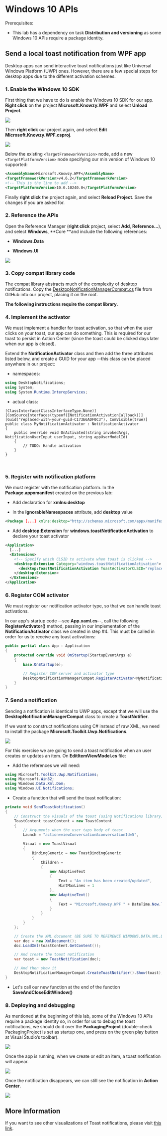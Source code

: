 Windows 10 APIs
===============

Prerequisites:

-   This lab has a dependency on task **Distribution and versioning** as some
    Windows 10 APIs require a package identity.

Send a local toast notification from WPF app
--------------------------------------------

Desktop apps can send interactive toast notifications just like Universal
Windows Platform (UWP) ones. However, there are a few special steps for desktop
apps due to the different activation schemes.

### 1. Enable the Windows 10 SDK

First thing that we have to do is enable the Windows 10 SDK for our app. **Right
click** on the project **Microsoft.Knowzy.WPF** and select **Unload Project**.

![](../media/Picture9.jpg)

Then **right click** our project again, and select **Edit
Microsoft.Knowzy.WPF.csproj**.

![](../media/Picture10.jpg)

Below the existing `<TargetFrameworkVersion>` node, add a new
`<TargetPlatformVersion>` node specifying our min version of Windows 10
supported:

~~~~~~~~~~~~~~~~~~~~~~~~~~~~~~~~~~~~~~~~~~~~~~~~~~~~~~~~~~~~~~~~~~~~~~~~~~~~ xml
<AssemblyName>Microsoft.Knowzy.WPF</AssemblyName>
<TargetFrameworkVersion>v4.6.2</TargetFrameworkVersion>
<!-- This is the line to add -->
<TargetPlatformVersion>10.0.10240.0</TargetPlatformVersion>
~~~~~~~~~~~~~~~~~~~~~~~~~~~~~~~~~~~~~~~~~~~~~~~~~~~~~~~~~~~~~~~~~~~~~~~~~~~~~~~~

Finally **right click** the project again, and select **Reload Project**. Save
the changes if you are asked for.

### 2. Reference the APIs

Open the Reference Manager (**right click** project, select **Add**,
**Reference...**), and select **Windows**, **Core **and include the following
references:

-   **Windows.Data**

-   **Windows.UI**

![](../media/Picture11.jpg)

### 3. Copy compat library code

The compat library abstracts much of the complexity of desktop notifications.
Copy the
[DesktopNotificationManagerCompat.cs](https://raw.githubusercontent.com/WindowsNotifications/desktop-toasts/master/CS/DesktopToastsApp/DesktopNotificationManagerCompat.cs)
file from GitHub into our project, placing it on the root.

**The following instructions require the compat library.**

### 4. Implement the activator

We must implement a handler for toast activation, so that when the user clicks
on your toast, our app can do something. This is required for our toast to
persist in Action Center (since the toast could be clicked days later when our
app is closed).

Extend the **NotificationActivator** class and then add the three attributes
listed below, and create a GUID for your app --this class can be placed anywhere
in our project:

-   namespaces:

~~~~~~~~~~~~~~~~~~~~~~~~~~~~~~~~~~~~~~~~~~~~~~~~~~~~~~~~~~~~~~~~~~~~~~~~~ csharp
using DesktopNotifications;
using System;
using System.Runtime.InteropServices;
~~~~~~~~~~~~~~~~~~~~~~~~~~~~~~~~~~~~~~~~~~~~~~~~~~~~~~~~~~~~~~~~~~~~~~~~~~~~~~~~

-   actual class:

~~~~~~~~~~~~~~~~~~~~~~~~~~~~~~~~~~~~~~~~~~~~~~~~~~~~~~~~~~~~~~~~~~~~~~~~~~~~~~~~
[ClassInterface(ClassInterfaceType.None)]
[ComSourceInterfaces(typeof(INotificationActivationCallback))]
[Guid("replaced-with-your-guid-C173E6ADF0C3"), ComVisible(true)]
public class MyNotificationActivator : NotificationActivator
{
    public override void OnActivated(string invokedArgs, NotificationUserInput userInput, string appUserModelId)
    {
        // TODO: Handle activation
    }
}
~~~~~~~~~~~~~~~~~~~~~~~~~~~~~~~~~~~~~~~~~~~~~~~~~~~~~~~~~~~~~~~~~~~~~~~~~~~~~~~~

 

### 5. Register with notification platform

We must register with the notification platform. In the **Package.appxmanifest**
created on the previous lab:

-   Add declaration for **xmlns:desktop**

-   In the **IgnorableNamespaces** attribute, add **desktop** value

~~~~~~~~~~~~~~~~~~~~~~~~~~~~~~~~~~~~~~~~~~~~~~~~~~~~~~~~~~~~~~~~~~~~~~~~~~~~ xml
<Package [...] xmlns:desktop="http://schemas.microsoft.com/appx/manifest/desktop/windows10" IgnorableNamespaces="[...] desktop">
~~~~~~~~~~~~~~~~~~~~~~~~~~~~~~~~~~~~~~~~~~~~~~~~~~~~~~~~~~~~~~~~~~~~~~~~~~~~~~~~

-   Add **desktop:Extension** for **windows.toastNotificationActivation** to
    declare your toast activator

~~~~~~~~~~~~~~~~~~~~~~~~~~~~~~~~~~~~~~~~~~~~~~~~~~~~~~~~~~~~~~~~~~~~~~~~~~~~ xml
<Application>
  [...]
  <Extensions>
    <!-- Specify which CLSID to activate when toast is clicked -->
    <desktop:Extension Category="windows.toastNotificationActivation">
      <desktop:ToastNotificationActivation ToastActivatorCLSID="replaced-with-your-guid-C173E6ADF0C3" />
    </desktop:Extension>
  </Extensions>
</Application>
~~~~~~~~~~~~~~~~~~~~~~~~~~~~~~~~~~~~~~~~~~~~~~~~~~~~~~~~~~~~~~~~~~~~~~~~~~~~~~~~

### 6. Register COM activator

We must register our notification activator type, so that we can handle toast
activations.

In our app's startup code --see **App.xaml.cs**--, call the following
**RegisterActivator()** method, passing in our implementation of the
**NotificationActivator** class we created in step \#4. This must be called in
order for us to receive any toast activations:

~~~~~~~~~~~~~~~~~~~~~~~~~~~~~~~~~~~~~~~~~~~~~~~~~~~~~~~~~~~~~~~~~~~~~~~~~ csharp
public partial class App : Application
{
    protected override void OnStartup(StartupEventArgs e)
    {
        base.OnStartup(e);

        // Register COM server and activator type  
        DesktopNotificationManagerCompat.RegisterActivator<MyNotificationActivator>();
    }
}
~~~~~~~~~~~~~~~~~~~~~~~~~~~~~~~~~~~~~~~~~~~~~~~~~~~~~~~~~~~~~~~~~~~~~~~~~~~~~~~~

### 7. Send a notification

Sending a notification is identical to UWP apps, except that we will use the
**DesktopNotificationManagerCompat** class to create a **ToastNotifier**.

If we want to construct notifications using C\# instead of raw XML, we need to
install the package **Microsoft.Toolkit.Uwp.Notifications**.

![](../media/Picture12.jpg)

For this exercise we are going to send a toast notification when an user creates
or updates an item. On **EditItemViewModel.cs** file:

-   Add the references we will need:

~~~~~~~~~~~~~~~~~~~~~~~~~~~~~~~~~~~~~~~~~~~~~~~~~~~~~~~~~~~~~~~~~~~~~~~~~ csharp
using Microsoft.Toolkit.Uwp.Notifications;
using Microsoft.Win32;
using Windows.Data.Xml.Dom;
using Windows.UI.Notifications;
~~~~~~~~~~~~~~~~~~~~~~~~~~~~~~~~~~~~~~~~~~~~~~~~~~~~~~~~~~~~~~~~~~~~~~~~~~~~~~~~

-   Create a function that will send the toast notification:

~~~~~~~~~~~~~~~~~~~~~~~~~~~~~~~~~~~~~~~~~~~~~~~~~~~~~~~~~~~~~~~~~~~~~~~~~ csharp
private void SendToastNotification()
{
    // Construct the visuals of the toast (using Notifications library)
    ToastContent toastContent = new ToastContent
    {
        // Arguments when the user taps body of toast
        Launch = "action=viewConversation&conversationId=5",

        Visual = new ToastVisual
        {
            BindingGeneric = new ToastBindingGeneric
            {
                Children =
                {
                    new AdaptiveText
                    {
                        Text = "An item has been created/updated",
                        HintMaxLines = 1
                    },
                    new AdaptiveText()
                    {
                        Text = "Microsoft.Knowzy.WPF " + DateTime.Now.ToShortTimeString(),
                    }
                }
            }
        }
    };

    // Create the XML document (BE SURE TO REFERENCE WINDOWS.DATA.XML.DOM)
    var doc = new XmlDocument();
    doc.LoadXml(toastContent.GetContent());

    // And create the toast notification
    var toast = new ToastNotification(doc);

    // And then show it
    DesktopNotificationManagerCompat.CreateToastNotifier().Show(toast);
}
~~~~~~~~~~~~~~~~~~~~~~~~~~~~~~~~~~~~~~~~~~~~~~~~~~~~~~~~~~~~~~~~~~~~~~~~~~~~~~~~

-   Let's call our new function at the end of the function
    **SaveAndCloseEditWindow()**

### 8. Deploying and debugging

As mentioned at the beginning of this lab, some of the Windows 10 APIs require a
package identity so, in order for us to debug the toast notifications, we should
do it over the **PackagingProject** (double-check PackagingProject is set as
startup one, and press on the green play button at Visual Studio’s toolbar).

![](../media/Picture13.jpg)

Once the app is running, when we create or edit an item, a toast notification
will appear.

![](../media/Picture14.jpg)

Once the notification disappears, we can still see the notification in **Action
Center**.

![](../media/Picture15.jpg)

More Information
----------------

If you want to see other visualizations of Toast notifications, please visit
[this
link](https://docs.microsoft.com/en-us/windows/uwp/design/shell/tiles-and-notifications/adaptive-interactive-toasts).
